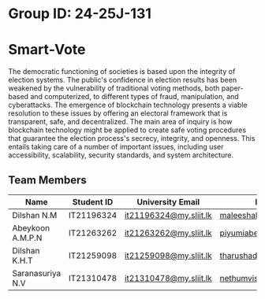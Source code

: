 # Group ID: 24-25J-131

# Smart-Vote
The democratic functioning of societies is based upon the integrity of election systems. The public's confidence 
in election results has been weakened by the vulnerability of traditional voting methods, both paper-based and 
computerized, to different types of fraud, manipulation, and cyberattacks. The emergence of blockchain 
technology presents a viable resolution to these issues by offering an electoral framework that is transparent, 
safe, and decentralized. 
The main area of inquiry is how blockchain technology might be applied to create safe voting procedures that 
guarantee the election process's secrecy, integrity, and openness. This entails taking care of a number of 
important issues, including user accessibility, scalability, security standards, and system architecture. 

## Team Members

| Name                        | Student ID  | University Email                | Personal Email                      |
|-----------------------------|-------------|----------------------------------|--------------------------------------|
| Dilshan N.M         | IT21196324  | [it21196324@my.sliit.lk](mailto:it21196324@my.sliit.lk) | [maleeshahirug@gmail.com](mailto:maleeshahirug@gmail.com) |
| Abeykoon A.M.P.N                  | IT21263262  | [it21263262@my.sliit.lk](mailto:it21263262@my.sliit.lk) | [piyumiabeykoon1619@gmail.com](mailto:piyumiabeykoon1619@gmail.com) |
| Dilshan K.H.T | IT21259098 | [it21259098@my.sliit.lk](mailto:it21259098@my.sliit.lk) | [tharushad2001@gmail.com](mailto:tharushad2001@gmail.com) |
| Saranasuriya N.V       | IT21310478  | [it21310478@my.sliit.lk](mailto:it21310478@my.sliit.lk) | [nethumvishwadinu@gmail.com](mailto:nethumvishwadinu@gmail.com) |
